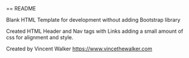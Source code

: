== README

Blank HTML Template for development without adding Bootstrap library

Created HTML Header and Nav tags with Links adding a small amount of css for alignment and style.

Created by Vincent Walker https://www.vincethewalker.com